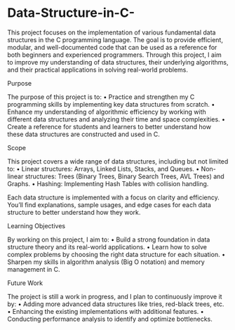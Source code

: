 # Data-Structure-in-C-

This project focuses on the implementation of various fundamental data structures in the C programming language. The goal is to provide efficient, modular, and well-documented code that can be used as a reference for both beginners and experienced programmers. Through this project, I aim to improve my understanding of data structures, their underlying algorithms, and their practical applications in solving real-world problems.

Purpose

The purpose of this project is to:
	•	Practice and strengthen my C programming skills by implementing key data structures from scratch.
	•	Enhance my understanding of algorithmic efficiency by working with different data structures and analyzing their time and space complexities.
	•	Create a reference for students and learners to better understand how these data structures are constructed and used in C.

Scope

This project covers a wide range of data structures, including but not limited to:
	•	Linear structures: Arrays, Linked Lists, Stacks, and Queues.
	•	Non-linear structures: Trees (Binary Trees, Binary Search Trees, AVL Trees) and Graphs.
	•	Hashing: Implementing Hash Tables with collision handling.

Each data structure is implemented with a focus on clarity and efficiency. You’ll find explanations, sample usages, and edge cases for each data structure to better understand how they work.

Learning Objectives

By working on this project, I aim to:
	•	Build a strong foundation in data structure theory and its real-world applications.
	•	Learn how to solve complex problems by choosing the right data structure for each situation.
	•	Sharpen my skills in algorithm analysis (Big O notation) and memory management in C.

Future Work

The project is still a work in progress, and I plan to continuously improve it by:
	•	Adding more advanced data structures like tries, red-black trees, etc.
	•	Enhancing the existing implementations with additional features.
	•	Conducting performance analysis to identify and optimize bottlenecks.
